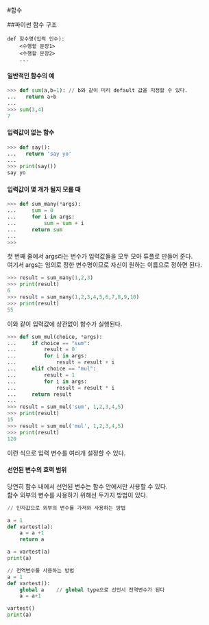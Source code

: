 #함수

##파이썬 함수 구조

```
def 함수명(입력 인수):
    <수행할 문장1>
    <수행할 문장2>
    ...
```

#### 일반적인 함수의 예

```python
>>> def sum(a,b=1):	// b와 같이 미리 default 값을 지정할 수 있다.
...   return a+b
... 
>>> sum(3,4)
7
```

#### 입력값이 없는 함수

```python
>>> def say():
...   return 'say yo'
... 
>>> print(say())
say yo

```

#### 입력값이 몇 개가 될지 모를 때

```python
>>> def sum_many(*args): 
...     sum = 0 
...     for i in args: 
...         sum = sum + i 
...     return sum 
... 
>>>
```
첫 번째 줄에서 args라는 변수가 입력값들을 모두 모아 튜플로 만들어 준다.  
여기서 args는 임의로 정한 변수명이므로 자신이 원하는 이름으로 정하면 된다.

```python
>>> result = sum_many(1,2,3) 
>>> print(result)
6 
>>> result = sum_many(1,2,3,4,5,6,7,8,9,10) 
>>> print(result)
55
```
이와 같이 입력값에 상관없이 함수가 실행된다.

```python
>>> def sum_mul(choice, *args): 
...     if choice == "sum": 
...         result = 0 
...         for i in args: 
...             result = result + i 
...     elif choice == "mul": 
...         result = 1 
...         for i in args: 
...             result = result * i 
...     return result 
... 
>>> result = sum_mul('sum', 1,2,3,4,5) 
>>> print(result) 
15 
>>> result = sum_mul('mul', 1,2,3,4,5) 
>>> print(result)
120
```
이런 식으로 입력 변수를 여러개 설정할 수 있다.

#### 선언된 변수의 효력 범위

당연히 함수 내에서 선언된 변수는 함수 안에서만 사용할 수 있다.  
함수 외부의 변수를 사용하기 위해선 두가지 방법이 있다.
```python
// 인자값으로 외부의 변수를 가져와 사용하는 방법

a = 1 
def vartest(a): 
    a = a +1 
    return a

a = vartest(a) 
print(a)
```


```python
// 전역변수를 사용하는 방법
a = 1 
def vartest(): 
    global a 	// global type으로 선언시 전역변수가 된다
    a = a+1

vartest() 
print(a)
```

